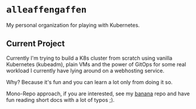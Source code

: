 # `alleaffengaffen` 

My personal organization for playing with Kubernetes.

## Current Project

Currently I'm trying to build a K8s cluster from scratch using vanilla Kubernetes (kubeadm), plain VMs and the power of GitOps for some real workload I currently have lying around on a webhosting service.

Why? Because it's fun and you can learn a lot only from doing it so.

Mono-Repo approach, if you are interested, see my [banana](https://github.com/alleaffengaffen/banana) repo and have fun reading short docs with a lot of typos ;).

